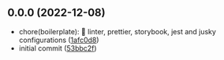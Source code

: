 ## 0.0.0 (2022-12-08)

* chore(boilerplate): :wrench: linter, prettier, storybook, jest and jusky configurations ([1afc0d8](https://github.com/mariotavarez/Angular-Boilerplate/commit/1afc0d8))
* initial commit ([53bbc2f](https://github.com/mariotavarez/Angular-Boilerplate/commit/53bbc2f))



